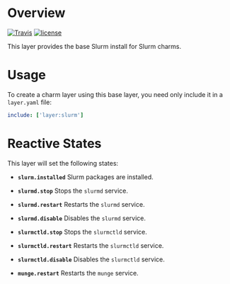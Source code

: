 # Overview
[![Travis](https://travis-ci.org/hunt-genes/layer-slurm.svg?branch=master)](https://travis-ci.org/hunt-genes/layer-slurm) [![license](https://img.shields.io/github/license/hunt-genes/layer-slurm.svg)](./copyright)

This layer provides the base Slurm install for Slurm charms.

# Usage

To create a charm layer using this base layer, you need only include it in
a `layer.yaml` file:

```yaml
include: ['layer:slurm']
```

# Reactive States

This layer will set the following states:

* **`slurm.installed`** Slurm packages are installed.

* **`slurmd.stop`** Stops the `slurmd` service.

* **`slurmd.restart`** Restarts the `slurmd` service.

* **`slurmd.disable`** Disables the `slurmd` service.

* **`slurmctld.stop`** Stops the `slurmctld` service.

* **`slurmctld.restart`** Restarts the `slurmctld` service.

* **`slurmctld.disable`** Disables the `slurmctld` service.

* **`munge.restart`** Restarts the `munge` service.
